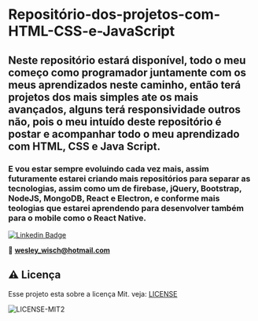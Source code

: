 # Repositório-dos-projetos-com-HTML-CSS-e-JavaScript

## Neste repositório estará disponível, todo o meu começo como programador juntamente com os meus aprendizados neste caminho, então terá projetos dos mais simples ate os mais avançados, alguns terá responsividade outros não, pois o meu intuído deste repositório é postar e acompanhar todo o meu aprendizado com HTML, CSS e Java Script.

### E vou estar sempre evoluindo cada vez mais, assim futuramente estarei criando mais repositórios para separar as tecnologias, assim como um de firebase, jQuery, Bootstrap, NodeJS, MongoDB, React e Electron, e conforme mais teologias que estarei aprendendo para desenvolver também para o mobile como o React Native.

[![Linkedin Badge](https://img.shields.io/badge/-LinkedIn-blue?style=flat-square&logo=Linkedin&logoColor=white&link=https://www.linkedin.com/in/wesley-wisch/)](https://www.linkedin.com/in/wesley-wisch/)

📧 **[wesley_wisch@hotmail.com](mailto:wesley_wisch@hotmail.com)**

##  ⚠️  Licença
Esse projeto esta sobre a licença Mit. veja: [LICENSE](https://github.com/wesleywisch/Repositorio-HTML-CSS-JavaScript/blob/main/LICENSE)

![LICENSE-MIT2](https://user-images.githubusercontent.com/79159487/114733599-7c478980-9d11-11eb-98da-262603bc1c13.png)
